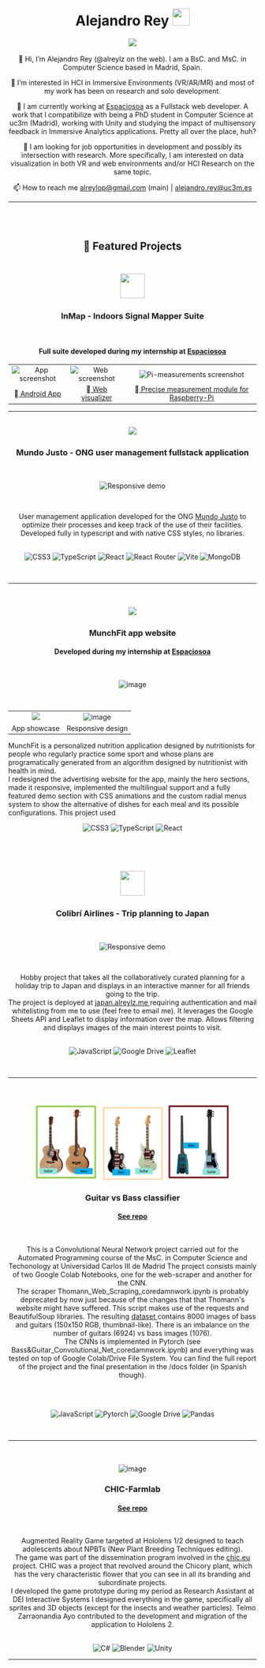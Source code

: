 
<h1 align="center"> Alejandro Rey  <img src="https://github.com/user-attachments/assets/560e5b84-49de-4998-8068-d18f4382c78e" height="35px" width="35px"/>
</h1> 

<p align="center">
 <img src="https://github.com/user-attachments/assets/e5dfe348-144f-4f2c-9558-a8676565bb2a" width="auto" height="200"/>
</p>


<p align="center"> 👋 Hi, I’m Alejandro Rey (@alreylz on the web). I am a BsC. and MsC. in Computer Science based in Madrid, Spain.
</p>
 <p align="center">👀 I’m interested in HCI in Immersive Environments (VR/AR/MR) and most of my work has been on research and solo development.</p>
 <p align="center">🌱
  I am currently working at <a href="https://espaciosoa.com/">Espaciosoa</a> as a Fullstack web developer. A work that I compatibilize with being a  PhD student in Computer Science at uc3m (Madrid), working with Unity and studying the impact of multisensory feedback in Immersive Analytics applications. Pretty all over the place, huh? 
 
 </p>
 <p align="center">💞️ I am looking for job opportunities in development and possibly its intersection with research. More specifically, I am interested on data visualization in both VR and web environments and/or HCI Research on the same topic. </p>
<p align="center"> 📫 How to reach me <a href="mailto:alreylop@gmail.com">alreylop@gmail.com</a>  (main) | <a href="mailto:alejandro.rey@uc3m.es">alejandro.rey@uc3m.es</a></p>
 
<!--<p align="left"">
 <img src="https://github.com/user-attachments/assets/cf4cc614-93d4-45f2-a791-a0269bde7bfa" width="auto" height="50"/>  

</p>-->
<hr/>
<br/><br>
<h2 align="center"> 🚀 Featured Projects <br><br></h2>


<div align="center" >
 <img src="https://github.com/user-attachments/assets/3dc5878a-aafc-4b55-aa1b-b9d3039faf32"  width="50px" height="50px" /> <br/>
  <h3>   InMap - Indoors Signal Mapper Suite 
  </h3>
 <br/>
 <h4>Full suite developed during my internship at <a href="https://espaciosoa.com/">Espaciosoa </a></h4>
</div>


<p align="center">
<table>
  <tr>
    <td align="center"><img src="https://github.com/user-attachments/assets/9f964717-fbb2-4d28-ae00-e2a5c2ecc507" alt="App screenshot" /></td>
    <td align="center"> <img src="https://github.com/user-attachments/assets/cdec1120-39aa-4181-87b6-d190dc953727" alt="Web screenshot" /> </td>
    <td align="center"><img src="https://github.com/user-attachments/assets/26d1bc26-7552-4698-85ee-442a08ebe180" alt="Pi-measurements screenshot" /></td>
  </tr>
  <tr>
    <td align="center">🔗<a href="https://github.com/espaciosoa/inmap-app">  Android App </a></td>
    <td align="center">🔗<a href="https://github.com/espaciosoa/inmap-web"> Web visualizer </a></td>
    <td align="center">🔗<a href="https://github.com/espaciosoa/inmap-pi"> Precise measurement module for Raspberry-Pi</a></td>
  </tr>
</table>
</p>

<hr/>



<div align="center" >
 <br/>
 <img src="https://github.com/user-attachments/assets/0f587947-0cfa-49b1-82b4-cf89be69b742"  width="140px" height="auto" /> <br/>
  <h3>  Mundo Justo - ONG user management fullstack application</h3>
 <br/>
</div>

<p align="center">

 <img src="https://github.com/user-attachments/assets/4f5afc2d-c1dc-420b-89b6-77be049e47b0" align="center" width="80%" alt="Responsive demo"/>
</p>
 <br/>

<p align="center">
 User management application developed for the ONG <a href="https://www.mundojusto.org/">Mundo Justo</a> to optimize their processes and keep track of the use of their facilities.
 Developed fully in typescript and with native CSS styles, no libraries.
 
 <br/>
 <br/> 
 
<p align="center">
  <img src="https://img.shields.io/badge/CSS3-1572B6?style=for-the-badge&logo=css3&logoColor=white" alt="CSS3" />
  <img src="https://img.shields.io/badge/typescript-%23007ACC.svg?style=for-the-badge&logo=typescript&logoColor=white" alt="TypeScript" />
  <img src="https://img.shields.io/badge/react-%2320232a.svg?style=for-the-badge&logo=react&logoColor=%2361DAFB" alt="React" />
  <img src="https://img.shields.io/badge/React_Router-CA4245?style=for-the-badge&logo=react-router&logoColor=white" alt="React Router" />
  <img src="https://img.shields.io/badge/vite-%23646CFF.svg?style=for-the-badge&logo=vite&logoColor=white" alt="Vite" />
  <img src="https://img.shields.io/badge/MongoDB-%234ea94b.svg?style=for-the-badge&logo=mongodb&logoColor=white" alt="MongoDB" />
</p>


</p>



<br/>

<hr/>
<br/>


<div align="center" >
 <br/>

 <img  src="https://github.com/user-attachments/assets/7cde5d52-0a50-407c-a02b-fa2bb4de88cd" width="380px" height="auto" /> 
 <br/>
  <h3>  MunchFit app website </h3>
  <h4>Developed during my internship at <a href="https://espaciosoa.com/">Espaciosoa </a></h4>
 <br/>
</div>




<p align="center">
 <img width="670px" alt="image" src="https://github.com/user-attachments/assets/c3b60b7a-59bc-4bea-abd1-f3eac250a80a" />
</p>
 <br/>
 <p align="center" >
 <table>
  <tr>
    <td align="center">
<img  src="https://github.com/user-attachments/assets/cb4c2d61-b91d-4fb2-870a-a87e6b1a43f5"/>
    </td>
     <td align="center">
<img  alt="image" src="https://github.com/user-attachments/assets/b149102e-2a0e-414a-9a4b-924151ca42be" />
 </td>
  </tr>
  <tr>
    <td align="center"> App showcase</td>
    <td align="center"> Responsive design</td>
  </tr>
 </table>
</p>




<p align="center">
 
 MunchFit is a personalized nutrition application designed by nutritionists for people who regularly practice some sport and whose plans are programatically generated from an algorithm designed by nutritionist with health in mind.
 <br/>
 I redesigned the advertising website for the app, mainly the hero sections, made it responsive, implemented the multilingual support and a fully featured demo section with CSS animations and the custom radial menus system to show the alternative of dishes for each meal and its possible configurations. This project used 
 
<p align="center">
  <img src="https://img.shields.io/badge/CSS3-1572B6?style=for-the-badge&logo=css3&logoColor=white" alt="CSS3" />
  <img src="https://img.shields.io/badge/typescript-%23007ACC.svg?style=for-the-badge&logo=typescript&logoColor=white" alt="TypeScript" />
  <img src="https://img.shields.io/badge/react-%2320232a.svg?style=for-the-badge&logo=react&logoColor=%2361DAFB" alt="React" />
</p>


 <br/>
 <br/> 
</p>



<div align="center" >
 <br/>
 <img src="https://github.com/user-attachments/assets/fa67d572-46ae-4ea3-9361-8fb68d7a8842"  width="50px" height="50px" /> <br/>
  <h3>  Colibrí Airlines - Trip planning to Japan </h3>
 <br/>
</div>


<p align="center">
 <img src="https://github.com/user-attachments/assets/f3579147-3b71-496d-8d6b-78adbc1940c1" align="center" width="60%" alt="Responsive demo"/>
</p>
<br/>

<p align="center">
 Hobby project that takes all the collaboratively curated planning for a holiday trip to Japan and displays in an interactive manner for all friends going to the trip.
 <br/>
 The project is deployed at <a href="https://japan.alreylz.me/" >japan.alreylz.me </a> requiring authentication and mail whitelisting from me to use (feel free to email me). It leverages the Google Sheets API and Leaflet to display information over the map. Allows filtering and displays images of the main interest points to visit.
 <br/>  <br/>


<p align="center">
  <img src="https://img.shields.io/badge/javascript-%23323330.svg?style=for-the-badge&logo=javascript&logoColor=%23F7DF1E" alt="JavaScript" />
  <img src="https://img.shields.io/badge/Google%20Drive-4285F4?style=for-the-badge&logo=googledrive&logoColor=white" alt="Google Drive" />
  <img src="https://img.shields.io/badge/Leaflet-199900?style=for-the-badge&logo=Leaflet&logoColor=white" alt="Leaflet" />
</p>
</p>
<br/>

<hr/>
<br/>


<div align="center" >
 <br/>
<img src="https://github.com/alreylz/GuitarBassClassificationCNN/blob/master/media/examples.png?raw=true"  width="400px" height="auto" /> <br/>
  <h3>  Guitar vs Bass classifier </h3>
  <h4> <a href="https://github.com/alreylz/GuitarBassClassificationCNN"> See repo </a> </h4>
 
 <br/>
</div>




<p align="center">
This is a Convolutional Neural Network project carried out for the Automated Programming course of the MsC. in Computer Science and Techonology at Universidad Carlos III de Madrid The project consists mainly of two Google Colab Notebooks, one for the web-scraper and another for the CNN. <br/>
The scraper Thomann_Web_Scraping_coredamnwork.ipynb is probably deprecated by now just because of the changes that that Thomann's website might have suffered. This script makes use of the requests and BeautifulSoup libraries. The resulting <a href="https://drive.google.com/drive/folders/12QiXJj9cZJzijI63JD5-70n2o_QhvOj5?usp=sharing"> dataset </a> contains 8000 images of bass and guitars (150x150 RGB, thumbnail-like). There is an imbalance on the number of guitars (6924) vs bass images (1076).  <br/>
The CNNs is implemented in Pytorch (see Bass&Guitar_Convolutional_Net_coredamnwork.ipynb) and everything was tested on top of Google Colab/Drive File System. You can find the full report of the project and the final presentation in the /docs folder (in Spanish though).
 
 <br/>  <br/>

<p align="center">
  <img src="https://img.shields.io/badge/python-3670A0?style=for-the-badge&logo=python&logoColor=ffdd54" alt="JavaScript" />
 <img src="https://img.shields.io/badge/PyTorch-%23EE4C2C.svg?style=for-the-badge&logo=PyTorch&logoColor=white" alt="Pytorch" />
  <img src="https://img.shields.io/badge/Google%20Drive-4285F4?style=for-the-badge&logo=googledrive&logoColor=white" alt="Google Drive" />
 <img src="https://img.shields.io/badge/pandas-%23150458.svg?style=for-the-badge&logo=pandas&logoColor=white" alt="Pandas" />
</p>

 
 
</p>

<br/>

<hr/>
<br/>



<section id="CHIC-Farmlab" >
 
 <div align="center" class="header-and-logos" >
  <br/>
  <img  height="3474" alt="image" src="https://github.com/user-attachments/assets/ca201ab2-d784-4ee9-bbd2-2491b25c42a4" width="200px" height="auto"/> <br/>
   <h3> CHIC-Farmlab </h3>
   <h4> <a href="https://github.com/alreylz/CHIC-Farm-Lab"> See repo </a> </h4>
  
  <br/>
 </div>
 
 <p align="center" class="description">
 Augmented Reality Game targeted at Hololens 1/2 designed to teach adolescents about NPBTs (New Plant Breeding Techniques editing). 
  <br/>
  The game was part of the dissemination program involved in the <a href="https://chicproject.eu/">chic.eu</a> project. CHIC was a project that revolved around the Chicory plant, which has the very characteristic flower that you can see in all its branding and subordinate projects. <br/>
 I developed the game prototype during my period as Research Assistant at DEI Interactive Systems I designed everything in the game, specifically all sprites and 3D objects (except for the insects and weather particles). Telmo Zarraonandia Ayo contributed to the development and migration of the application to Hololens 2.
  <br/>  <br/>
 <p align="center">
   <img src="https://img.shields.io/badge/c%23-%23239120.svg?style=for-the-badge&logo=csharp&logoColor=white" alt="C#"/>
   <img src="https://img.shields.io/badge/blender-%23F5792A.svg?style=for-the-badge&logo=blender&logoColor=white" alt="Blender" />
   <img src="https://img.shields.io/badge/unity-%23000000.svg?style=for-the-badge&logo=unity&logoColor=white" alt="Unity" />
 </p>
 </p>
 
</section>

<hr/>
<br/>


<!--I am actively looking for a job to start from **October 2024**, so feel free to contact me for job opportunities. -->

<!--[<img src="https://github.com/user-attachments/assets/aacc594f-5b86-4b67-8d95-d58187db66a4" width="auto" height="50"/>](https://github.com/user-attachments/files/16817404/Sept2024CV_Research.pdf) -->

<!--<h3 align="left">Languages and Tools:</h3> -->
<!-- <p align="center">Unity C# Javascript JEST MongoDB MySQL HTML CSS SASS  SpringBoot JavaEE  Webdev concepts: Websockets, JWT, cookies, REST, Python, Photoshop Illustrator </p>-->


<!---
coredamnwork/coredamnwork is a ✨ special ✨ repository because its `README.md` (this file) appears on your GitHub profile.
You can click the Preview link to take a look at your changes.
--->
